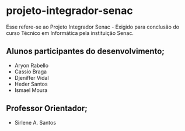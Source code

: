 # projeto-integrador-senac
Esse refere-se ao Projeto Integrador Senac - Exigido para conclusão do curso Técnico em Informática pela instituição Senac.

## Alunos participantes do desenvolvimento;

* Aryon Rabello
* Cassio Braga
* Djeniffer Vidal
* Heder Santos
* Ismael Moura

## Professor Orientador;

* Sirlene A. Santos

